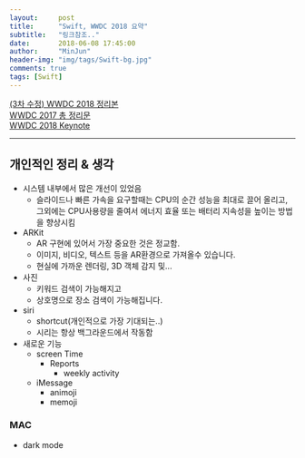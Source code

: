 ```yaml
---
layout:     post
title:      "Swift, WWDC 2018 요약"
subtitle:   "링크참조.."
date:       2018-06-08 17:45:00
author:     "MinJun"
header-img: "img/tags/Swift-bg.jpg"
comments: true 
tags: [Swift]
---
```


[(3차 수정) WWDC 2018 정리본](https://www.clien.net/service/board/park/12189185)<br>
[WWDC 2017 총 정리문](https://www.clien.net/service/board/park/10828840)<br>
[WWDC 2018 Keynote](https://www.apple.com/apple-events/june-2018/)<br>

---

## 개인적인 정리 & 생각
 
- 시스템 내부에서 많은 개선이 있었음 
	- 슬라이드나 빠른 가속을 요구할때는 CPU의 순간 성능을 최대로 끌어 올리고, 그외에는 CPU사용량을 줄여서 에너지 효율 또는 배터리 지속성을 높이는 방법을 향상시킴
- ARKit 
	- AR 구현에 있어서 가장 중요한 것은 정교함. 
	- 이미지, 비디오, 텍스트 등을 AR환경으로 가져올수 있습니다. 
	- 현실에 가까운 렌더링, 3D 객체 감지 및... 
- 사진
	- 키워드 검색이 가능해지고 
	- 상호명으로 장소 검색이 가능해집니다. 
- siri 
	- shortcut(개인적으로 가장 기대되는..)
	- 시리는 항상 백그라운드에서 작동함 
- 새로운 기능 
	- screen Time 
		- Reports 
			- weekly activity 
	- iMessage 
		- animoji
		- memoji 
	 
### MAC

- dark mode 
